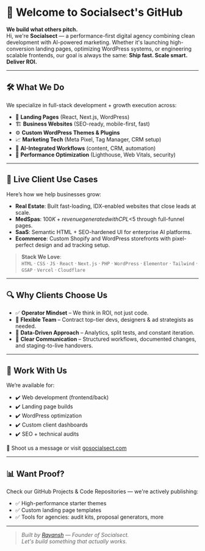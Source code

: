 # 👋 Welcome to Socialsect's GitHub

**We build what others pitch.**  
Hi, we're **Socialsect** — a performance-first digital agency combining clean development with AI-powered marketing. Whether it's launching high-conversion landing pages, optimizing WordPress systems, or engineering scalable frontends, our goal is always the same: **Ship fast. Scale smart. Deliver ROI.**

---

## 🛠️ What We Do

We specialize in full-stack development + growth execution across:

- 🎯 **Landing Pages** (React, Next.js, WordPress)
- 🏗 **Business Websites** (SEO-ready, mobile-first, fast)
- ⚙️ **Custom WordPress Themes & Plugins**
- 📈 **Marketing Tech** (Meta Pixel, Tag Manager, CRM setup)
- 🧠 **AI-Integrated Workflows** (content, CRM, automation)
- 🧪 **Performance Optimization** (Lighthouse, Web Vitals, security)

---

## 🚀 Live Client Use Cases

Here’s how we help businesses grow:

- **Real Estate**: Built fast-loading, IDX-enabled websites that close leads at scale.
- **MedSpas**: $100K+ revenue generated with CPL <$5 through full-funnel pages.
- **SaaS**: Semantic HTML + SEO-hardened UI for enterprise AI platforms.
- **Ecommerce**: Custom Shopify and WordPress storefronts with pixel-perfect design and ad tracking setup.

> **Stack We Love**:  
> `HTML` · `CSS` · `JS` · `React` · `Next.js` · `PHP` · `WordPress` · `Elementor` · `Tailwind` · `GSAP` · `Vercel` · `Cloudflare`

---

## 🔍 Why Clients Choose Us

- ✅ **Operator Mindset** – We think in ROI, not just code.
- 🧩 **Flexible Team** – Contract top-tier devs, designers & ad strategists as needed.
- 🧪 **Data-Driven Approach** – Analytics, split tests, and constant iteration.
- 💬 **Clear Communication** – Structured workflows, documented changes, and staging-to-live handovers.

---

## 💼 Work With Us

We’re available for:

- ✔️ Web development (frontend/back)
- ✔️ Landing page builds
- ✔️ WordPress optimization
- ✔️ Custom client dashboards
- ✔️ SEO + technical audits

📩 Shoot us a message or visit [gosocialsect.com](https://www.gosocialsect.com)

---

## 📊 Want Proof?

Check our GitHub Projects & Code Repositories — we're actively publishing:

- ✅ High-performance starter themes
- ✅ Custom landing page templates
- ✅ Tools for agencies: audit kits, proposal generators, more

---

> _Built by [Rayansh](https://www.linkedin.com/in/rayansh-singh/) — Founder of Socialsect.  
> Let's build something that actually works._
